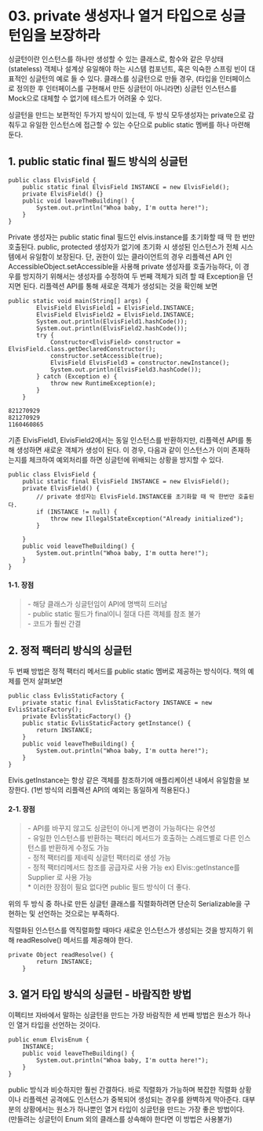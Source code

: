 # 03. private 생성자나 열거 타입으로 싱글턴임을 보장하라

싱글턴이란 인스턴스를 하나만 생성할 수 있는 클래스로, 함수와 같은 무상태 (stateless) 객체나 설계상 유일해야 하는 시스템 컴포넌트, 혹은 익숙한 스프링 빈이 대표적인 싱글턴의 예로 들 수 있다. 클래스를 싱글턴으로 만들 경우, (타입을 인터페이스로 정의한 후 인터페이스를 구현해서 만든 싱글턴이 아니라면) 싱글턴 인스턴스를 Mock으로 대체할 수 없기에 테스트가 어려울 수 있다.

싱글턴을 만드는 보편적인 두가지 방식이 있는데, 두 방식 모두생성자는 private으로 감춰두고 유일한 인스턴스에 접근할 수 있는 수단으로 public static 멤버를 하나 마련해 둔다.

## 1\. public static final 필드 방식의 싱글턴

```
public class ElvisField {
    public static final ElvisField INSTANCE = new ElvisField();
    private ElvisField() {}
    public void leaveTheBuilding() {
        System.out.println("Whoa baby, I'm outta here!");
    }
}
```

Private 생성자는 public static final 필드인 elvis.instance를 초기화할 때 딱 한 번만 호출된다. public, protected 생성자가 없기에 초기화 시 생성된 인스턴스가 전체 시스템에서 유일함이 보장된다. 단, 권한이 있는 클라이언트의 경우 리플렉션 API 인 AccessibleObject.setAccessible을 사용해 private 생성자를 호출가능하다, 이 경우를 방지하기 위해서는 생성자를 수정하여 두 번째 객체가 되려 할 때 Exception을 던지면 된다. 리플렉션 API를 통해 새로운 객체가 생성되는 것을 확인해 보면

```
public static void main(String[] args) {
        ElvisField ElvisField1 = ElvisField.INSTANCE;
        ElvisField ElvisField2 = ElvisField.INSTANCE;
        System.out.println(ElvisField1.hashCode());
        System.out.println(ElvisField2.hashCode());
        try {
            Constructor<ElvisField> constructor = ElvisField.class.getDeclaredConstructor();
            constructor.setAccessible(true);
            ElvisField ElvisField3 = constructor.newInstance();
            System.out.println(ElvisField3.hashCode());
        } catch (Exception e) {
            throw new RuntimeException(e);
        }
    }
```

```
821270929
821270929
1160460865
```

기존 ElvisField1, ElvisField2에서는 동일 인스턴스를 반환하지만, 리플렉션 API를 통해 생성하면 새로운 객체가 생성이 된다. 이 경우, 다음과 같이 인스턴스가 이미 존재하는지를 체크하여 예외처리를 하면 싱글턴에 위배되는 상황을 방지할 수 있다.

```
public class ElvisField {
    public static final ElvisField INSTANCE = new ElvisField();
    private ElvisField() {
        // private 생성자는 ElvisField.INSTANCE를 초기화할 때 딱 한번만 호출된다.
        if (INSTANCE != null) {
            throw new IllegalStateException("Already initialized");
        }
        
    }
    public void leaveTheBuilding() {
        System.out.println("Whoa baby, I'm outta here!");
    }
}
```

#### 1-1. 장점

> \- 해당 클래스가 싱글턴임이 API에 명백히 드러남  
> \- public static 필드가 final이니 절대 다른 객체를 참조 불가  
> \- 코드가 훨씬 간결

## 2\. 정적 팩터리 방식의 싱글턴

두 번째 방법은 정적 팩터리 메서드를 public static 멤버로 제공하는 방식이다. 책의 예제를 먼저 살펴보면

```
public class EvlisStaticFactory {
    private static final EvlisStaticFactory INSTANCE = new EvlisStaticFactory();
    private EvlisStaticFactory() {}
    public static EvlisStaticFactory getInstance() {
        return INSTANCE;
    }
    public void leaveTheBuilding() {
        System.out.println("Whoa baby, I'm outta here!");
    }
}
```

Elvis.getInstance는 항상 같은 객체를 참조하기에 애플리케이션 내에서 유일함을 보장한다. (1번 방식의 리플렉션 API의 예외는 동일하게 적용된다.)

#### 2-1. 장점

> \- API를 바꾸지 않고도 싱글턴이 아니게 변경이 가능하다는 유연성  
> \- 유일한 인스턴스를 반환하는 팩터리 메서드가 호출하는 스레드별로 다른 인스턴스를 반환하게 수정도 가능  
> \- 정적 팩터리를 제네릭 싱글턴 팩터리로 생성 가능  
> \- 정적 팩터리메서드 참조를 공급자로 사용 가능 ex) Elvis::getInstance를 Supplier <Elvis>로 사용 가능  
> \* 이러한 장점이 필요 없다면 public 필드 방식이 더 좋다.

위의 두 방식 중 하나로 만든 싱글턴 클래스를 직렬화하려면 단순히 Serializable을 구현하는 및 선언하는 것으로는 부족하다.

직렬화된 인스턴스를 역직렬화할 때마다 새로운 인스턴스가 생성되는 것을 방지하기 위해 readResolve() 메서드를 제공해야 한다.

```
private Object readResolve() {
        return INSTANCE;
    }
```

## 3\. 열거 타입 방식의 싱글턴 - 바람직한 방법

이펙티브 자바에서 말하는 싱글턴을 만드는 가장 바람직한 세 번째 방법은 원소가 하나인 열거 타입을 선언하는 것이다.

```
public enum ElvisEnum {
    INSTANCE;
    public void leaveTheBuilding() {
        System.out.println("Whoa baby, I'm outta here!");
    }
}
```

public 방식과 비슷하지만 훨씬 간결하다. 바로 직렬화가 가능하며 복잡한 직렬화 상황이나 리플렉션 공격에도 인스턴스가 중복되어 생성되는 경우를 완벽하게 막아준다. 대부분의 상황에서는 원소가 하나뿐인 열거 타입이 싱글턴을 만드는 가장 좋은 방법이다.  (만들려는 싱글턴이 Enum 외의 클래스를 상속해야 한다면 이 방법은 사용불가)
